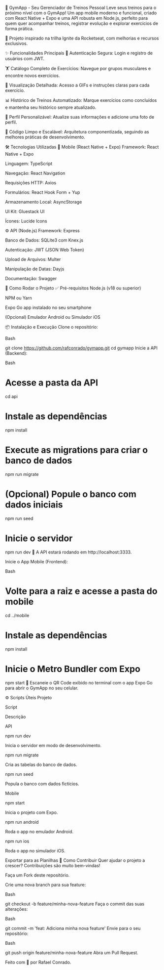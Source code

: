 💪 GymApp - Seu Gerenciador de Treinos Pessoal
Leve seus treinos para o próximo nível com o GymApp! Um app mobile moderno e funcional, criado com React Native + Expo e uma API robusta em Node.js, perfeito para quem quer acompanhar treinos, registrar evolução e explorar exercícios de forma prática.

📲 Projeto inspirado na trilha Ignite da Rocketseat, com melhorias e recursos exclusivos.

✨ Funcionalidades Principais
🔐 Autenticação Segura: Login e registro de usuários com JWT.

🏋️ Catálogo Completo de Exercícios: Navegue por grupos musculares e encontre novos exercícios.

📖 Visualização Detalhada: Acesso a GIFs e instruções claras para cada exercício.

📊 Histórico de Treinos Automatizado: Marque exercícios como concluídos e mantenha seu histórico sempre atualizado.

👤 Perfil Personalizável: Atualize suas informações e adicione uma foto de perfil.

💎 Código Limpo e Escalável: Arquitetura componentizada, seguindo as melhores práticas de desenvolvimento.

🛠️ Tecnologias Utilizadas
📱 Mobile (React Native + Expo)
Framework: React Native + Expo

Linguagem: TypeScript

Navegação: React Navigation

Requisições HTTP: Axios

Formulários: React Hook Form + Yup

Armazenamento Local: AsyncStorage

UI Kit: Gluestack UI

Ícones: Lucide Icons

⚙️ API (Node.js)
Framework: Express

Banco de Dados: SQLite3 com Knex.js

Autenticação: JWT (JSON Web Token)

Upload de Arquivos: Multer

Manipulação de Datas: Dayjs

Documentação: Swagger

🚀 Como Rodar o Projeto
✅ Pré-requisitos
Node.js (v18 ou superior)

NPM ou Yarn

Expo Go app instalado no seu smartphone

(Opcional) Emulador Android ou Simulador iOS

📦 Instalação e Execução
Clone o repositório:

Bash

git clone https://github.com/rafconrado/gymapp.git
cd gymapp
Inicie a API (Backend):

Bash

# Acesse a pasta da API
cd api

# Instale as dependências
npm install

# Execute as migrations para criar o banco de dados
npm run migrate

# (Opcional) Popule o banco com dados iniciais
npm run seed

# Inicie o servidor
npm run dev
🚀 A API estará rodando em http://localhost:3333.

Inicie o App Mobile (Frontend):

Bash

# Volte para a raiz e acesse a pasta do mobile
cd ../mobile

# Instale as dependências
npm install

# Inicie o Metro Bundler com Expo
npm start
📲 Escaneie o QR Code exibido no terminal com o app Expo Go para abrir o GymApp no seu celular.

⚙️ Scripts Úteis
Projeto

Script

Descrição

API

npm run dev

Inicia o servidor em modo de desenvolvimento.

npm run migrate

Cria as tabelas do banco de dados.

npm run seed

Popula o banco com dados fictícios.

Mobile

npm start

Inicia o projeto com Expo.

npm run android

Roda o app no emulador Android.

npm run ios

Roda o app no simulador iOS.


Exportar para as Planilhas
🤝 Como Contribuir
Quer ajudar o projeto a crescer? Contribuições são muito bem-vindas!

Faça um Fork deste repositório.

Crie uma nova branch para sua feature:

Bash

git checkout -b feature/minha-nova-feature
Faça o commit das suas alterações:

Bash

git commit -m 'feat: Adiciona minha nova feature'
Envie para o seu repositório:

Bash

git push origin feature/minha-nova-feature
Abra um Pull Request.

Feito com 💙 por Rafael Conrado.
